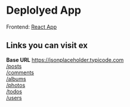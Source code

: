 
# Deplolyed App
Frontend: [React App](https://test-unity-alpha.vercel.app/)


## Links you can visit ex
**Base URL**
https://jsonplaceholder.typicode.com
<br/>
[/posts](https://jsonplaceholder.typicode.com/posts) <br/>
[/comments](https://jsonplaceholder.typicode.com/comments) <br/>
[/albums](https://jsonplaceholder.typicode.com/albums) <br/>
[/photos](https://jsonplaceholder.typicode.com/photos) <br/>
[/todos](https://jsonplaceholder.typicode.com/todos) <br/>
[/users](https://jsonplaceholder.typicode.com/users) <br/>


